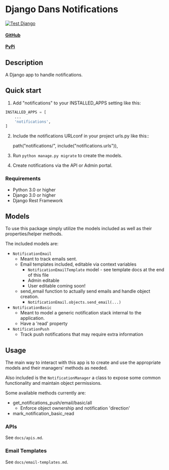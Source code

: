 # Django Dans Notifications

[![Test Django](https://github.com/dan1229/django_dans_notifications/actions/workflows/test-django.yml/badge.svg)](https://github.com/dan1229/django_dans_notifications/actions/workflows/test-django.yml)

#### [GitHub](https://github.com/dan1229/django_dans_notifications)

#### [PyPi](https://pypi.org/project/django-dans-notifications/)

## Description

A Django app to handle notifications.

## Quick start

1. Add "notifications" to your INSTALLED_APPS setting like this:

```python
INSTALLED_APPS = [
	...
	'notifications',
]
```

2. Include the notifications URLconf in your project urls.py like this::

   path("notifications/", include("notifications.urls")),

3. Run ``python manage.py migrate`` to create the models.

4. Create notifications via the API or Admin portal.

### Requirements

- Python 3.0 or higher
- Django 3.0 or higher
- Django Rest Framework

## Models

To use this package simply utilize the models included as well as their properties/helper methods.

The included models are:

- `NotificationEmail`
    - Meant to track emails sent.
    - Email templates included, editable via context variables
        - `NotificationEmailTemplate` model - see template docs at the end of this file
        - Admin editable
        - User editable coming soon!
    - send_email function to actually send emails and handle object creation.
        - `NotificationEmail.objects.send_email(...)`
- `NotificationBasic`
    - Meant to model a generic notification stack internal to the application.
    - Have a 'read' property
- `NotificationPush`
    - Track push notifications that may require extra information

## Usage

The main way to interact with this app is to create and use the appropriate models and their managers' methods as needed.

Also included is the `NotificationManager` a class to expose some common functionality and maintain object permissions.

Some available methods currently are:

- get_notifications_push/email/basic/all
    - Enforce object ownership and notification 'direction'
- mark_notification_basic_read

### APIs

See `docs/apis.md`.

### Email Templates

See `docs/email-templates.md`.